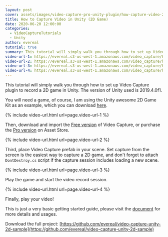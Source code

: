 ```yaml
---
layout: post
cover: assets/images/video-capture-pro-unity-plugin/how-capture-video-2d.png
title: How to Capture Video in Unity (2D Game)
date: 2020-06-20 12:00:00
categories:
  - VideoCaptureTutorials
  - Unity
author: evereal
tutorial: true
summary: This tutorial will simply walk you through how to set up Video Capture plugin to record a 2D game in Unity.
video-url-1: https://evereal.s3-us-west-1.amazonaws.com/video_capture/how_capture_video_2d/1
video-url-2: https://evereal.s3-us-west-1.amazonaws.com/video_capture/how_capture_video_2d/2
video-url-3: https://evereal.s3-us-west-1.amazonaws.com/video_capture/how_capture_video_2d/3
video-url-4: https://evereal.s3-us-west-1.amazonaws.com/video_capture/how_capture_video_2d/4
---
```


This tutorial will simply walk you through how to set up Video Capture plugin to record a 2D game in Unity. The version of Unity used is 2019.4.0f1.

You will need a game, of course, I am using the Unity awesome 2D Game Kit as an example, which you can download <a href="https://assetstore.unity.com/packages/essentials/tutorial-projects/2d-game-kit-107098?aid=1100l9ebS" target="_blank">here</a>.

{% include video-url.html url=page.video-url-1 %}

Then, download and import the [Free version](https://evereal.s3-us-west-1.amazonaws.com/video_capture/VideoCaptureTrial_Latest.unitypackage?v=2.3.5) of Video Capture, or purchase the <a href="https://assetstore.unity.com/packages/slug/155663?aid=1100l9ebS">Pro version</a> on Asset Store.

{% include video-url.html url=page.video-url-2 %}

Third, place Video Capture prefab in your scene. Set capture from the screen is the easiest way to capture a 2D game, and don't forget to attach `DontDestroy.cs` script if the capture session includes loading a new scene.

{% include video-url.html url=page.video-url-3 %}

Play the game and start the video record session.

{% include video-url.html url=page.video-url-4 %}

Finally, play your video!

This is just a very basic getting started guide, please visit the <a href="/docs/video-capture-pro-unity-plugin/" target="_blank">document</a> for more details and usages.

Download the full project: [https://github.com/evereal/video-capture-unity-2d-sample](https://github.com/evereal/video-capture-unity-2d-sample)